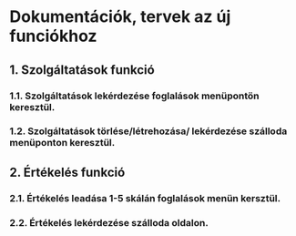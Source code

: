 # Dokumentációk, tervek az új funciókhoz

## 1. Szolgáltatások funkció

### 1.1. Szolgáltatások lekérdezése foglalások menüpontön keresztül.

### 1.2. Szolgáltatások törlése/létrehozása/ lekérdezése szálloda menüponton keresztül.

## 2. Értékelés funkció

### 2.1. Értékelés leadása 1-5 skálán foglalások menün kersztül.

### 2.2. Értékelés lekérdezése szálloda oldalon.


    
